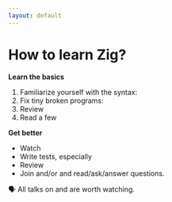 ```yaml
---
layout: default
---
```

# How to learn Zig?

<Transform scale="1">

**Learn the basics**

1. Familiarize yourself with the syntax: <Anchor href="https://ziglearn.org/" text="ziglearn" />
1. Fix tiny broken programs: <Anchor href="https://codeberg.org/ziglings/exercises" text="ziglings/exercises" />
1. Review <Anchor href="https://ziglang.org/learn/overview/" text="the main features of the language" />
1. Read a few <Anchor href="https://ziglang.org/documentation/master/std/" text="funtions of the standard library" />

**Get better**

- Watch <Anchor href="https://youtu.be/NQgju_2mX-8" text="Reading Zig's Standard Library" />
- Write tests, especially <Anchor href="https://www.lagerdata.com/articles/testing-memory-allocation-failures-with-zig" text="allocation failures usin std.testing.FailingAllocator" />
- Review <Anchor 
  href="https://zig.news/toxi/typepointer-cheatsheet-3ne2" 
  text="Type/pointer cheatsheet" 
  alt="article Type/pointer cheatsheet by Karsten Schmidt on zig.news" />
- Join ~~<Anchor href="https://www.reddit.com/r/Zig/" text="r/Zig" />~~ <Anchor href="https://ziggit.dev/" text="Ziggit" /> and/or <Anchor href="https://github.com/ziglang/zig/wiki/Community" text="other communities"/> and read/ask/answer questions.

<p>
🗣️ All talks on <Anchor href="https://www.youtube.com/@ZigSHOWTIME" text="Zig SHOWTIME" /> and <Anchor href="https://www.youtube.com/@zigmeetups6619" text="Zig Meetups" /> are worth watching.
</p>

</Transform>

<!--
You learn Zig like you learn any other language: by writing it and reading the code of good libraries.

All talks are good. It's not like you are watching the nth intro tutorial on a new JS framework.
-->
